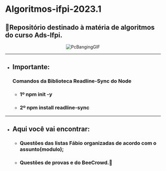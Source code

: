 # Algoritmos-ifpi-2023.1
## 📂Repositório destinado à matéria de algoritmos do curso Ads-Ifpi.

<div align="center">

![PcBangingGIF](https://user-images.githubusercontent.com/106448108/236649979-5446e23e-05a0-4881-a82d-7aded7f02dd9.gif)

</div>

---
+ ## Importante: 
     ### Comandos da Biblioteca Readline-Sync do Node
     - ### 1º npm init -y
     - ### 2º npm install readline-sync
---
+ ## Aqui você vai encontrar:
     - ### Questões das listas Fábio organizadas de acordo com o assunto(modulo);
     - ### Questões de provas e do BeeCrowd.🐝
